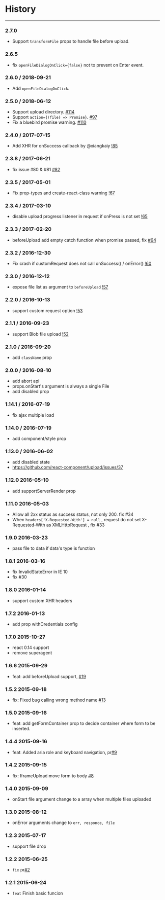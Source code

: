 # History
----

### 2.7.0

- Support `transformFile` props to handle file before upload.

### 2.6.5

- fix `openFileDialogOnClick={false}` not to prevent on Enter event.

### 2.6.0 / 2018-09-21

- Add `openFileDialogOnClick`.

### 2.5.0 / 2018-06-12

- Support upload directory. [#114](https://github.com/react-component/upload/pull/114)
- Support `action={(file) => Promise}`. [#97](https://github.com/react-component/upload/pull/97)
- Fix a bluebird promise warning. [#110](https://github.com/react-component/upload/pull/110)

### 2.4.0 / 2017-07-15

- Add XHR for onSuccess callback by @xiangkaiy [!85](https://github.com/react-component/upload/pull/85)

### 2.3.8 / 2017-06-21

- fix issue #80 & #81 [#82](https://github.com/react-component/upload/pull/82)

### 2.3.5 / 2017-05-01

- Fix prop-types and create-react-class warning [!67](https://github.com/react-component/upload/pull/67)

### 2.3.4 / 2017-03-10

- disable upload progress listener in request if onPress is not set [!65](https://github.com/react-component/upload/pull/65)

### 2.3.3 / 2017-02-20

- beforeUpload add empty catch function when promise passed, fix [#64](https://github.com/react-component/upload/issues/64)

### 2.3.2 / 2016-12-30

- Fix crash if customRequest does not call onSuccess() / onError() [!60](https://github.com/react-component/upload/pull/60)

### 2.3.0 / 2016-12-12

- expose file list as argument to `beforeUpload` [!57](https://github.com/react-component/upload/pull/57)

### 2.2.0 / 2016-10-13

- support custom request option [!53](https://github.com/react-component/upload/pull/53)

### 2.1.1 / 2016-09-23

- support Blob file upload [!52](https://github.com/react-component/upload/pull/52)

### 2.1.0 / 2016-09-20

- add `className` prop

### 2.0.0 / 2016-08-10

- add abort api
- props.onStart's argument is always a single File
- add disabled prop

### 1.14.1 / 2016-07-19

- fix ajax multiple load

### 1.14.0 / 2016-07-19

- add component/style prop

### 1.13.0 / 2016-06-02

- add disabled state
- https://github.com/react-component/upload/issues/37

### 1.12.0 2016-05-10

- add supportServerRender prop

### 1.11.0 2016-05-03

- Allow all 2xx status as success status, not only 200. fix #34
- When `headers['X-Requested-With'] = null` , request do not set X-Requested-With as XMLHttpRequest , fix #33

### 1.9.0 2016-03-23

- pass file to data if data's type is function

### 1.8.1 2016-03-16

- fix InvalidStateError in IE 10
- fix #30

### 1.8.0 2016-01-14

- support custom XHR headers

### 1.7.2 2016-01-13

- add prop withCredentials config

### 1.7.0 2015-10-27

- react 0.14 support
- remove superagent

### 1.6.6 2015-09-29

- feat: add beforeUpload support, [#19](https://github.com/react-component/upload/pull/19)

### 1.5.2 2015-09-18

- fix: Fixed bug calling wrong method name [#13](https://github.com/react-component/upload/pull/13)

### 1.5.0 2015-09-16

- feat: add getFormContainer prop to decide container where form to be inserted.

### 1.4.4 2015-09-16

- feat: Added aria role and keyboard navigation, pr[#9](https://github.com/react-component/upload/pull/9)

### 1.4.2 2015-09-15

- fix: IframeUpload move form to body [#8](https://github.com/react-component/upload/pull/8)

### 1.4.0 2015-09-09

- onStart file argument change to a array when multiple files uploaded

### 1.3.0 2015-08-12

- onError arguments change to `err, responce, file`

### 1.2.3 2015-07-17

- support file drop

### 1.2.2 2015-06-25

- `fix` pr[#2](https://github.com/react-component/upload/pull/2)

### 1.2.1 2015-06-24

- `feat` Finish basic funcion
